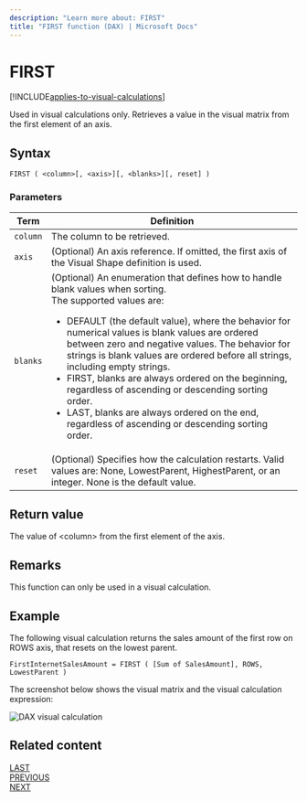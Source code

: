 ```yaml
---
description: "Learn more about: FIRST"
title: "FIRST function (DAX) | Microsoft Docs"
---
```


# FIRST

[!INCLUDE[applies-to-visual-calculations](includes/applies-to-visual-calculations.md)]

Used in visual calculations only. Retrieves a value in the visual matrix from the first element of an axis.
  
## Syntax  
  
```dax
FIRST ( <column>[, <axis>][, <blanks>][, reset] )
```
  
### Parameters  
  
|Term|Definition|  
|--------|--------------|  
|`column`|The column to be retrieved.|
|`axis`|(Optional) An axis reference. If omitted, the first axis of the Visual Shape definition is used.|
|`blanks`|(Optional) An enumeration that defines how to handle blank values when sorting. </br>The supported values are:<ul><li>DEFAULT (the default value), where the behavior for numerical values is blank values are ordered between zero and negative values. The behavior for strings is blank values are ordered before all strings, including empty strings.</li><li>FIRST, blanks are always ordered on the beginning, regardless of ascending or descending sorting order.</li><li>LAST, blanks are always ordered on the end, regardless of ascending or descending sorting order. </li></ul>|
|`reset`|(Optional) Specifies how the calculation restarts. Valid values are: None, LowestParent, HighestParent, or an integer. None is the default value.|


## Return value

The value of \<column> from the first element of the axis.
  
## Remarks

This function can only be used in a visual calculation.

## Example

The following visual calculation returns the sales amount of the first row on ROWS axis, that resets on the lowest parent. 
  
```dax
FirstInternetSalesAmount = FIRST ( [Sum of SalesAmount], ROWS, LowestParent )
```

The screenshot below shows the visual matrix and the visual calculation expression:

![DAX visual calculation](media/dax-queries/dax-visualcalc-first.png)

## Related content

[LAST](last-function-dax.md)  
[PREVIOUS](previous-function-dax.md)  
[NEXT](next-function-dax.md)
